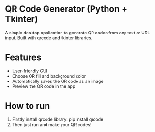 # QR Code Generator (Python + Tkinter)

A simple desktop application to generate QR codes from any text or URL input. Built with qrcode and tkinter libraries.

# Features
- User-friendly GUI
- Choose QR fill and background color
- Automatically saves the QR code as an image
- Preview the QR code in the app

# How to run
1. Firstly install qrcode library:
   pip install qrcode
2. Then just run and make your QR codes!
